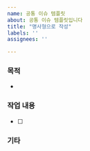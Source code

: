 ```yaml
---
name: 공통 이슈 템플릿
about: 공통 이슈 템플릿입니다
title: "명사형으로 작성"
labels: ''
assignees: ''

---
```


### 목적
- 

### 작업 내용
- [ ] 

### 기타
